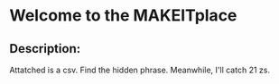 # Welcome to the MAKEITplace

## Description:
Attatched is a csv. Find the hidden phrase. Meanwhile, I'll catch 21 zs.


